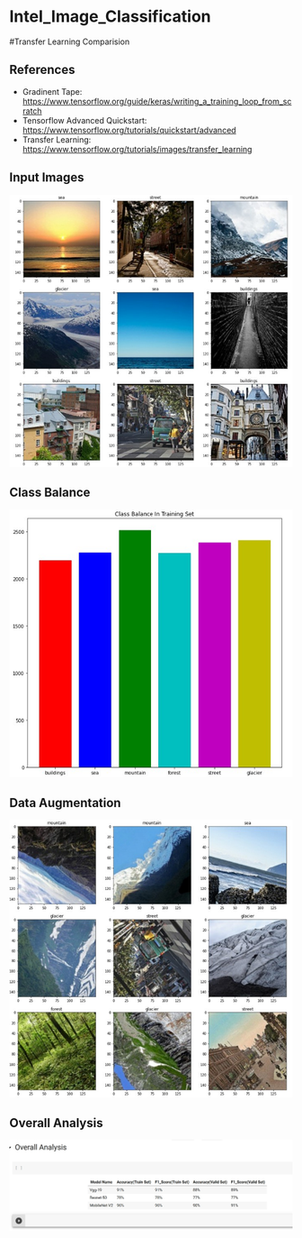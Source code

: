 # Intel_Image_Classification

#Transfer Learning Comparision 


## References
* Gradinent Tape: https://www.tensorflow.org/guide/keras/writing_a_training_loop_from_scratch
* Tensorflow Advanced Quickstart: https://www.tensorflow.org/tutorials/quickstart/advanced
* Transfer Learning: https://www.tensorflow.org/tutorials/images/transfer_learning

## Input Images
![alt_text](https://github.com/splAcharya/Intel_Image_Classification/blob/main/images/Input_Images.jpg)


## Class Balance
![alt_text](https://github.com/splAcharya/Intel_Image_Classification/blob/main/images/Class_Balance_Training.jpg)


## Data Augmentation
![alt_text](https://github.com/splAcharya/Intel_Image_Classification/blob/main/images/Augmented_Data.jpg)

## Overall Analysis
![alt_text](https://github.com/splAcharya/Intel_Image_Classification/blob/main/images/Overall_Analysis.jpg)
